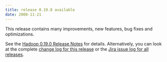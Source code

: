```yaml
---
title: release 0.19.0 available
date: 2008-11-21
---
```

<!---
  Licensed under the Apache License, Version 2.0 (the "License");
  you may not use this file except in compliance with the License.
  You may obtain a copy of the License at

   http://www.apache.org/licenses/LICENSE-2.0

  Unless required by applicable law or agreed to in writing, software
  distributed under the License is distributed on an "AS IS" BASIS,
  WITHOUT WARRANTIES OR CONDITIONS OF ANY KIND, either express or implied.
  See the License for the specific language governing permissions and
  limitations under the License. See accompanying LICENSE file.
-->

This release contains many improvements, new features, bug fixes and
optimizations.

See the [Hadoop 0.19.0 Release
Notes](http://hadoop.apache.org/docs/r0.19.0/releasenotes.html) for
details. Alternatively, you can look at the complete [change log for
this release](http://hadoop.apache.org/docs/r0.19.0/changes.html) or the
[Jira issue log for all
releases](http://issues.apache.org/jira/browse/HADOOP?report=com.atlassian.jira.plugin.system.project:changelog-panel).

